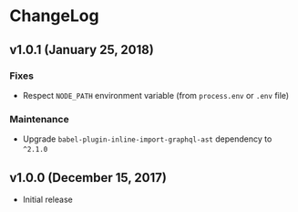 # ChangeLog

## v1.0.1 (January 25, 2018)

### Fixes

* Respect `NODE_PATH` environment variable (from `process.env` or `.env` file)

### Maintenance

* Upgrade `babel-plugin-inline-import-graphql-ast` dependency to `^2.1.0`

## v1.0.0 (December 15, 2017)

* Initial release
